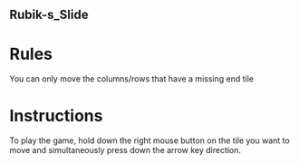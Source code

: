 ## Rubik-s_Slide

# Rules
You can only move the columns/rows that have a missing end tile

# Instructions
To play the game, hold down the right mouse button on the tile you want to move and simultaneously press down the arrow key direction.
